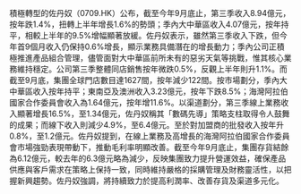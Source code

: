 積極轉型的佐丹奴（0709.HK）公布，截至今年9月底止，第三季收入8.94億元，按年跌1.4%，扭轉上半年增長1.6%的勢頭；季內大中華區收入4.07億元，按年持平，相較上半年的9.5%增幅顯著放緩。佐丹奴表示，雖然第三季收入下跌，但今年首9個月收入仍保持0.6%增長，顯示業務具備潛在的增長動力；季內公司正積極推進產品組合管理，儘管面對大中華區前所未有的惡劣天氣等挑戰，惟其核心業務維持穩定。公司第三季整體同店銷售按年微跌0.5%，反觀上半年則升1.1%。而截至9月底，集團全球門店數目達1627間，按年減少122間。按市場劃分，季內大中華區收入按年持平；東南亞及澳洲收入3.23億元，按年下跌8.5%；海灣阿拉伯國家合作委員會收入為1.64億元，按年增11.6%。以渠道劃分，第三季線上業務收入顯著增長16.5%，至1.34億元，佐丹奴稱其「數碼先導」策略支柱取得令人鼓舞的成果；而線下收入則減少4.9%，至6.4億元。至於對加盟商的批發收入按年升0.8%，至1.2億元。佐丹奴提到，在線上業務及高增長的海灣阿拉伯國家合作委員會市場強勁表現帶動下，推動毛利率明顯改善。截至今年9月底止，集團存貨結餘為6.12億元，較去年的6.3億元略為減少，反映集團致力提升營運效益，確保產品供應與客戶需求在策略上保持一致，同時維持嚴格的採購管理及財務靈活性，以把握新興趨勢。佐丹奴強調，將持續致力於提高利潤率、改善存貨及渠道多元化。